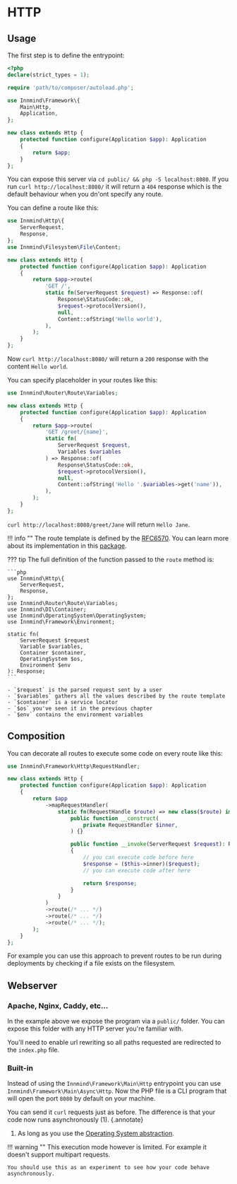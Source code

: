 # HTTP

## Usage

The first step is to define the entrypoint:

```php title="public/index.php"
<?php
declare(strict_types = 1);

require 'path/to/composer/autoload.php';

use Innmind\Framework\{
    Main\Http,
    Application,
};

new class extends Http {
    protected function configure(Application $app): Application
    {
        return $app;
    }
};
```

You can expose this server via `cd public/ && php -S localhost:8080`. If you run `curl http://localhost:8080/` it will return a `404` response which is the default behaviour when you dn'ont specify any route.

You can define a route like this:

```php title="public/index.php"
use Innmind\Http\{
    ServerRequest,
    Response,
};
use Innmind\Filesystem\File\Content;

new class extends Http {
    protected function configure(Application $app): Application
    {
        return $app->route(
            'GET /',
            static fn(ServerRequest $request) => Response::of(
                Response\StatusCode::ok,
                $request->protocolVersion(),
                null,
                Content::ofString('Hello world'),
            ),
        );
    }
};
```

Now `curl http://localhost:8080/` will return a `200` response with the content `Hello world`.

You can specify placeholder in your routes like this:

```php title="public/index.php" hl_lines="1 7 10 15"
use Innmind\Router\Route\Variables;

new class extends Http {
    protected function configure(Application $app): Application
    {
        return $app->route(
            'GET /greet/{name}',
            static fn(
                ServerRequest $request,
                Variables $variables
            ) => Response::of(
                Response\StatusCode::ok,
                $request->protocolVersion(),
                null,
                Content::ofString('Hello '.$variables->get('name')),
            ),
        );
    }
};
```

`curl http://localhost:8080/greet/Jane` will return `Hello Jane`.

!!! info ""
    The route template is defined by the [RFC6570](https://tools.ietf.org/html/rfc6570). You can learn more about its implementation in this [package](https://github.com/Innmind/UrlTemplate).

??? tip
    The full definition of the function passed to the `route` method is:

    ```php
    use Innmind\Http\{
        ServerRequest,
        Response,
    };
    use Innmind\Router\Route\Variables;
    use Innmind\DI\Container;
    use Innmind\OperatingSystem\OperatingSystem;
    use Innmind\Framework\Environment;

    static fn(
        ServerRequest $request
        Variable $variables,
        Container $container,
        OperatingSystem $os,
        Environment $env
    ): Response;
    ```

    - `$request` is the parsed request sent by a user
    - `$variables` gathers all the values described by the route template
    - `$container` is a service locator
    - `$os` you've seen it in the previous chapter
    - `$env` contains the environment variables

## Composition

You can decorate all routes to execute some code on every route like this:

```php title="public/index.php"
use Innmind\Framework\Http\RequestHandler;

new class extends Http {
    protected function configure(Application $app): Application
    {
        return $app
            ->mapRequestHandler(
                static fn(RequestHandle $route) => new class($route) implements RequestHandler {
                    public function __construct(
                        private RequestHandler $inner,
                    ) {}

                    public function __invoke(ServerRequest $request): Response
                    {
                        // you can execute code before here
                        $response = ($this->inner)($request);
                        // you can execute code after here

                        return $response;
                    }
                }
            )
            ->route(/* ... */)
            ->route(/* ... */)
            ->route(/* ... */);
        );
    }
};
```

For example you can use this approach to prevent routes to be run during deployments by checking if a file exists on the filesystem.

## Webserver

### Apache, Nginx, Caddy, etc...

In the example above we expose the program via a `public/` folder. You can expose this folder with any HTTP server you're familiar with.

You'll need to enable url rewriting so all paths requested are redirected to the `index.php` file.

### Built-in

Instead of using the `Innmind\Framework\Main\Http` entrypoint you can use `Innmind\Framework\Main\Async\Http`. Now the PHP file is a CLI program that will open the port `8080` by default on your machine.

You can send it `curl` requests just as before. The difference is that your code now runs asynchronously (1).
{.annotate}

1. As long as you use the [Operating System abstraction](../operating-system/index.md).

!!! warning ""
    This execution mode however is limited. For example it doesn't support multipart requests.

    You should use this as an experiment to see how your code behave asynchronously.
